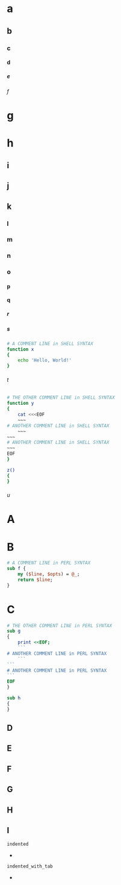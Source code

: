 # a

## b

### c

#### d

##### e

###### f

# g #
# h ##

## i #
## j ##
## k ###

### l #
### m ##
### n ###
### o ###

#### p #
#### q #####

##### r #
##### s ######

```sh
# A COMMENT LINE in SHELL SYNTAX
function x
{
	echo 'Hello, World!'
}
```
###### t #
```sh
# THE OTHER COMMENT LINE in SHELL SYNTAX
function y
{
	cat <<<EOF
	~~~
# ANOTHER COMMENT LINE in SHELL SYNTAX
	~~~
~~~
# ANOTHER COMMENT LINE in SHELL SYNTAX
~~~
EOF
}
```

``` sh
z()
{
}
```

###### u #######

A
=

B
==

~~~perl
# A COMMENT LINE in PERL SYNTAX
sub f {
    my ($line, $opts) = @_;
	return $line;
}
~~~
C
===

~~~perl
# THE OTHER COMMENT LINE in PERL SYNTAX
sub g
{
    print <<EOF;
	```
# ANOTHER COMMENT LINE in PERL SYNTAX
	```
```
# ANOTHER COMMENT LINE in PERL SYNTAX
```
EOF
}
~~~

~~~	perl
sub h
{
}
~~~	
D
-

E
--

F
---

 G
-

  H
-

   I
-

    indented
-

	indented_with_tab
-
